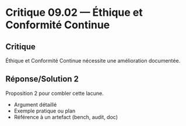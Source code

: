 # Critique 09.02 — Éthique et Conformité Continue

## Critique
Éthique et Conformité Continue nécessite une amélioration documentée.

## Réponse/Solution 2
Proposition 2 pour combler cette lacune.

- Argument détaillé
- Exemple pratique ou plan
- Référence à un artefact (bench, audit, doc)
